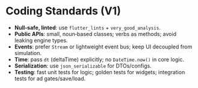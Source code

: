 # Coding Standards (V1)

- **Null‑safe, linted**: use `flutter_lints` + `very_good_analysis`.
- **Public APIs**: small, noun‑based classes; verbs as methods; avoid leaking engine types.
- **Events**: prefer `Stream` or lightweight event bus; keep UI decoupled from simulation.
- **Time**: pass `dt` (deltaTime) explicitly; no `DateTime.now()` in core logic.
- **Serialization**: use `json_serializable` for DTOs/configs.
- **Testing**: fast unit tests for logic; golden tests for widgets; integration tests for ad gates/save/load.
